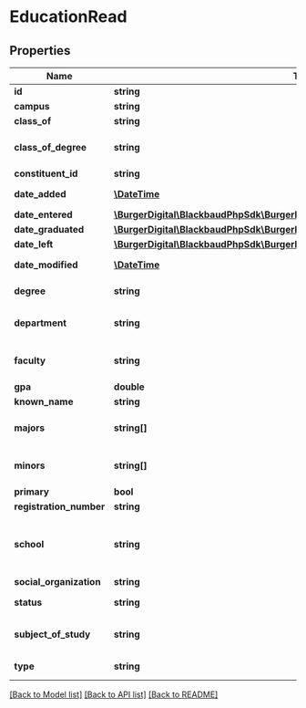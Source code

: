 # EducationRead

## Properties
Name | Type | Description | Notes
------------ | ------------- | ------------- | -------------
**id** | **string** | The immutable system record ID of the education. | [optional] 
**campus** | **string** | The campus. | [optional] 
**class_of** | **string** | The year the constituent graduated. | [optional] 
**class_of_degree** | **string** | The class of degree. Available values are the entries in the &lt;a href&#x3D;\&quot;https://developer.sky.blackbaud.com/docs/services/56b76470069a0509c8f1c5b3/operations/ListEducationDegreeClasses\&quot;&gt;&lt;b&gt;Class of Degree&lt;/b&gt;&lt;/a&gt; table. For the UK only. | [optional] 
**constituent_id** | **string** | The immutable system record ID of the constituent associated with the education. | [optional] 
**date_added** | [**\DateTime**](\DateTime.md) | The date when the education was created. Includes an offset from UTC in &lt;a href&#x3D;\&quot;https://tools.ietf.org/html/rfc3339\&quot;&gt;ISO-8601 format: &lt;/a&gt;&lt;i&gt;1969-11-21T10:29:43-04:00&lt;/i&gt;. | [optional] 
**date_entered** | [**\BurgerDigital\BlackbaudPhpSdk\BurgerDigital\BlackbaudPhpSdk\Models\FuzzyDate**](FuzzyDate.md) |  | [optional] 
**date_graduated** | [**\BurgerDigital\BlackbaudPhpSdk\BurgerDigital\BlackbaudPhpSdk\Models\FuzzyDate**](FuzzyDate.md) |  | [optional] 
**date_left** | [**\BurgerDigital\BlackbaudPhpSdk\BurgerDigital\BlackbaudPhpSdk\Models\FuzzyDate**](FuzzyDate.md) |  | [optional] 
**date_modified** | [**\DateTime**](\DateTime.md) | The date when the education was last modified. Includes an offset from UTC in &lt;a href&#x3D;\&quot;https://tools.ietf.org/html/rfc3339\&quot;&gt;ISO-8601 format: &lt;/a&gt;&lt;i&gt;1969-11-21T10:29:43-04:00&lt;/i&gt;. | [optional] 
**degree** | **string** | The degree received. Available values are the entries in the &lt;a href&#x3D;\&quot;https://developer.sky.blackbaud.com/docs/services/56b76470069a0509c8f1c5b3/operations/ListEducationDegrees\&quot;&gt;&lt;b&gt;Degrees&lt;/b&gt;&lt;/a&gt; table. | [optional] 
**department** | **string** | The name of the education department. Available values are the entries in the &lt;a href&#x3D;\&quot;https://developer.sky.blackbaud.com/docs/services/56b76470069a0509c8f1c5b3/operations/ListEducationDepartments\&quot;&gt;&lt;b&gt;Departments&lt;/b&gt;&lt;/a&gt; table. For the UK only. | [optional] 
**faculty** | **string** | The name of the faculty. Available values are the entries in the &lt;a href&#x3D;\&quot;https://developer.sky.blackbaud.com/docs/services/56b76470069a0509c8f1c5b3/operations/ListEducationFaculties\&quot;&gt;&lt;b&gt;Faculties&lt;/b&gt;&lt;/a&gt; table. For the UK only. | [optional] 
**gpa** | **double** | The grade point average. | [optional] 
**known_name** | **string** | The known name. | [optional] 
**majors** | **string[]** | The major courses of study. Available values are the entries in the &lt;a href&#x3D;\&quot;https://developer.sky.blackbaud.com/docs/services/56b76470069a0509c8f1c5b3/operations/ListEducationSubjects\&quot;&gt;&lt;b&gt;Major/Minor&lt;/b&gt;&lt;/a&gt; table. | [optional] 
**minors** | **string[]** | The minor courses of study. Available values are the entries in the &lt;a href&#x3D;\&quot;https://developer.sky.blackbaud.com/docs/services/56b76470069a0509c8f1c5b3/operations/ListEducationSubjects\&quot;&gt;&lt;b&gt;Major/Minor&lt;/b&gt;&lt;/a&gt; table. | [optional] 
**primary** | **bool** | Indicates whether this is the constituent&#x27;s primary school association. | [optional] 
**registration_number** | **string** | The registration number. For the UK only. | [optional] 
**school** | **string** | The school name. Available values are the entries in the &lt;a href&#x3D;\&quot;https://developer.sky.blackbaud.com/docs/services/56b76470069a0509c8f1c5b3/operations/ListEducationSchools\&quot;&gt;&lt;b&gt;Schools&lt;/b&gt;&lt;/a&gt; table. For the UK, this property is for the establishment name, and available values are the entries in the &lt;a href&#x3D;\&quot;https://developer.sky.blackbaud.com/docs/services/56b76470069a0509c8f1c5b3/operations/ListEducationSchools\&quot;&gt;&lt;b&gt;Establishments&lt;/b&gt;&lt;/a&gt; table. | [optional] 
**social_organization** | **string** | The social organization. | [optional] 
**status** | **string** | The status of the education. Available values are the entries in the &lt;a href&#x3D;\&quot;https://developer.sky.blackbaud.com/docs/services/56b76470069a0509c8f1c5b3/operations/ListEducationStatuses\&quot;&gt;&lt;b&gt;Education Status&lt;/b&gt;&lt;/a&gt; table. | [optional] 
**subject_of_study** | **string** | The subject of study. Available values are the entries in the &lt;a href&#x3D;\&quot;https://developer.sky.blackbaud.com/docs/services/56b76470069a0509c8f1c5b3/operations/ListEducationSubjects\&quot;&gt;&lt;b&gt;Subject of Study&lt;/b&gt;&lt;/a&gt; table. For the UK only. | [optional] 
**type** | **string** | The type of education. Available values are the entries in the &lt;a href&#x3D;\&quot;https://developer.sky.blackbaud.com/docs/services/56b76470069a0509c8f1c5b3/operations/ListEducationTypes\&quot;&gt;&lt;b&gt;School Types&lt;/b&gt;&lt;/a&gt; table. | [optional] 

[[Back to Model list]](../../README.md#documentation-for-models) [[Back to API list]](../../README.md#documentation-for-api-endpoints) [[Back to README]](../../README.md)

